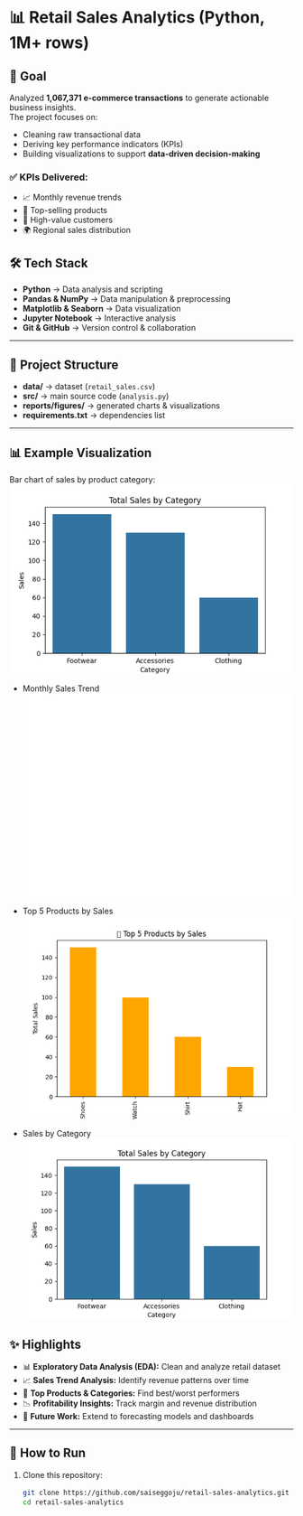# 📊 Retail Sales Analytics (Python, 1M+ rows)

## 📌 Goal
Analyzed **1,067,371 e-commerce transactions** to generate actionable business insights.  
The project focuses on:
- Cleaning raw transactional data  
- Deriving key performance indicators (KPIs)  
- Building visualizations to support **data-driven decision-making**

### ✅ KPIs Delivered:
- 📈 Monthly revenue trends  
- 🛒 Top-selling products  
- 👥 High-value customers  
- 🌍 Regional sales distribution

## 🛠️ Tech Stack

- **Python** → Data analysis and scripting  
- **Pandas & NumPy** → Data manipulation & preprocessing  
- **Matplotlib & Seaborn** → Data visualization  
- **Jupyter Notebook** → Interactive analysis  
- **Git & GitHub** → Version control & collaboration  
 

---

## 📂 Project Structure
- **data/** → dataset (`retail_sales.csv`)  
- **src/** → main source code (`analysis.py`)  
- **reports/figures/** → generated charts & visualizations  
- **requirements.txt** → dependencies list  

---

## 📊 Example Visualization
Bar chart of sales by product category:  
![Sales by Category](reports/figures/sales_by_category.png)

- Monthly Sales Trend  
  ![Monthly Sales](reports/figures/monthly_sales_trend.png)

- Top 5 Products by Sales  
  ![Top Products](reports/figures/top_products.png)

- Sales by Category  
  ![Sales by Category](reports/figures/sales_by_category.png)


 ## ✨ Highlights

- 📊 **Exploratory Data Analysis (EDA):** Clean and analyze retail dataset  
- 📈 **Sales Trend Analysis:** Identify revenue patterns over time  
- 🛒 **Top Products & Categories:** Find best/worst performers  
- 📉 **Profitability Insights:** Track margin and revenue distribution  
- 🔮 **Future Work:** Extend to forecasting models and dashboards  



---

## 🚀 How to Run

1. Clone this repository:
   ```bash
   git clone https://github.com/saiseggoju/retail-sales-analytics.git
   cd retail-sales-analytics
